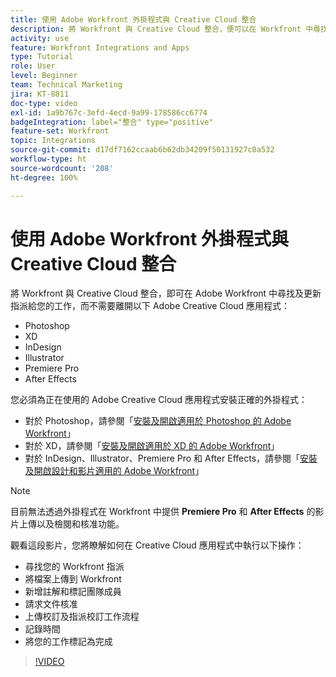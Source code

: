 ```yaml
---
title: 使用 Adobe Workfront 外掛程式與 Creative Cloud 整合
description: 將 Workfront 與 Creative Cloud 整合，便可以在 Workfront 中尋找及更新指派給您的工作，但不需要離開以下 Creative Cloud 應用程式：Photoshop、XD、InDesign、Illustrator、Premiere Pro 和 After Effects
activity: use
feature: Workfront Integrations and Apps
type: Tutorial
role: User
level: Beginner
team: Technical Marketing
jira: KT-8811
doc-type: video
exl-id: 1a9b767c-3efd-4ecd-9a99-178586cc6774
badgeIntegration: label="整合" type="positive"
feature-set: Workfront
topic: Integrations
source-git-commit: d17df7162ccaab6b62db34209f50131927c0a532
workflow-type: ht
source-wordcount: '208'
ht-degree: 100%

---
```


# 使用 Adobe Workfront 外掛程式與 Creative Cloud 整合

將 Workfront 與 Creative Cloud 整合，即可在 Adobe Workfront 中尋找及更新指派給您的工作，而不需要離開以下 Adobe Creative Cloud 應用程式：

* Photoshop
* XD
* InDesign
* Illustrator
* Premiere Pro
* After Effects

您必須為正在使用的 Adobe Creative Cloud 應用程式安裝正確的外掛程式：

* 對於 Photoshop，請參閱「[安裝及開啟適用於 Photoshop 的 Adobe Workfront](https://experienceleague.adobe.com/docs/workfront/using/adobe-workfront-integrations/workfront-for-creative-cloud/install-wf-cc/wf-cc-install-ps.html?)」
* 對於 XD，請參閱「[安裝及開啟適用於 XD 的 Adobe Workfront](https://experienceleague.adobe.com/docs/workfront/using/adobe-workfront-integrations/workfront-for-creative-cloud/install-wf-cc/wf-adobe-xd-install.html?)」
* 對於 InDesign、Illustrator、Premiere Pro 和 After Effects，請參閱「[安裝及開啟設計和影片適用的 Adobe Workfront](https://experienceleague.adobe.com/docs/workfront/using/adobe-workfront-integrations/workfront-for-creative-cloud/install-wf-cc/wf-install-cc.html?)」

>[!NOTE]
>
>目前無法透過外掛程式在 Workfront 中提供 **Premiere Pro** 和 **After Effects** 的影片上傳以及檢閱和核准功能。


觀看這段影片，您將瞭解如何在 Creative Cloud 應用程式中執行以下操作：

* 尋找您的 Workfront 指派
* 將檔案上傳到 Workfront
* 新增註解和標記團隊成員
* 請求文件核准
* 上傳校訂及指派校訂工作流程
* 記錄時間
* 將您的工作標記為完成

>[!VIDEO](https://video.tv.adobe.com/v/3415452/?quality=12&learn=on&enablevpops)
